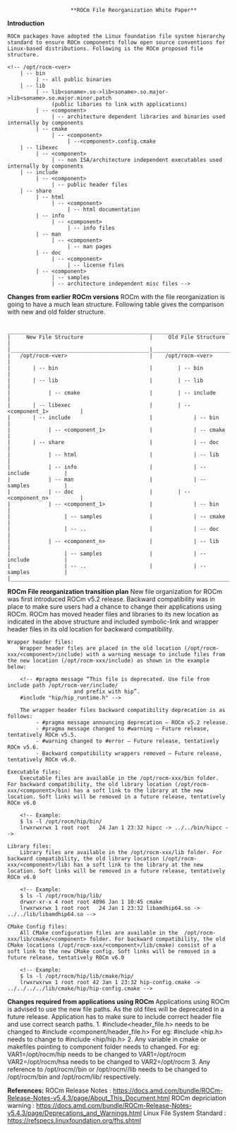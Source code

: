                         **ROCm File Reorganization White Paper**
                                   
**Introduction**

    ROCm packages have adopted the Linux foundation file system hierarchy standard to ensure ROCm components follow open source conventions for Linux-based distributions. Following is the ROCm proposed file structure. 
    
    <!-- /opt/rocm-<ver>
        | -- bin
             | -- all public binaries
        | -- lib
             | -- lib<soname>.so->lib<soname>.so.major->lib<soname>.so.major.minor.patch
                  (public libaries to link with applications)
             | -- <component> 
                  | -- architecture dependent libraries and binaries used internally by components
             | -- cmake
                  | -- <component>
                       | --<component>.config.cmake
        | -- libexec
             | -- <component> 
                  | -- non ISA/architecture independent executables used internally by components
        | -- include
             | -- <component>
                  | -- public header files
        | -- share
             | -- html
                  | -- <component>
                       | -- html documentation
             | -- info
                  | -- <component>
                       | -- info files   
             | -- man
                  | -- <component>
                       | -- man pages
             | -- doc
                  | -- <component>
                       | -- license files
             | -- <component>
                  | -- samples
                  | -- architecture independent misc files -->

**Changes from earlier ROCm versions**
    ROCm with the file reorganization is going to have a much lean structure. Following table gives the comparison with new and old folder structure.

     _________________________________________________________________________________
    |     New File Structure                     |     Old File Structure             |
    |____________________________________________|____________________________________|
    |   /opt/rocm-<ver>                          |    /opt/rocm-<ver>                 |
    |       | -- bin                             |        | -- bin                    | 
    |       | -- lib                             |        | -- lib                    |
    |            | -- cmake                      |        | -- include                |
    |       | -- libexec                         |        | -- <component_1>          |
    |       | -- include                         |             | -- bin               |
    |            | -- <component_1>              |             | -- cmake             |
    |       | -- share                           |             | -- doc               |
    |            | -- html                       |             | -- lib               |
    |            | -- info                       |             | -- include           |
    |            | -- man                        |             | -- samples           |
    |            | -- doc                        |        | -- <component_n>          |
    |            | -- <component_1>              |             | -- bin               |
    |                 | -- samples               |             | -- cmake             |
    |                 | -- ..                    |             | -- doc               |
    |            | -- <component_n>              |             | -- lib               |
    |                 | -- samples               |             | -- include           |
    |                 | -- ..                    |             | -- samples           |
    |_________________________________________________________________________________|


**ROCm File reorganization transition plan**
    New file organization for ROCm was first introduced ROCm v5.2 release. Backward compatibility was in place to make sure users had a chance to change their applications using ROCm. ROCm has moved header files and libraries to its new location as indicated in the above structure and included symbolic-link and wrapper header files in its old location for backward compatibility.

    Wrapper header files:
        Wrapper header files are placed in the old location (/opt/rocm-xxx/<component>/include) with a warning message to include files from the new location (/opt/rocm-xxx/include) as shown in the example below:
 
        <!-- #pragma message “This file is deprecated. Use file from include path /opt/rocm-ver/include/ 
                         and prefix with hip”.
        #include "hip/hip_runtime.h" -->
        
        The wrapper header files backward compatibility deprecation is as follows:
             - #pragma message announcing deprecation – ROCm v5.2 release.
             - #pragma message changed to #warning – Future release, tentatively ROCm v5.5.
             - #warning changed to #error – Future release, tentatively ROCm v5.6.
             - Backward compatibility wrappers removed – Future release, tentatively ROCm v6.0.
    
    Executable files:
        Executable files are available in the /opt/rocm-xxx/bin folder. For backward compatibility, the old library location (/opt/rocm-xxx/<component>/bin) has a soft link to the library at the new location. Soft links will be removed in a future release, tentatively ROCm v6.0
        
        <!-- Example:
        $ ls -l /opt/rocm/hip/bin/
        lrwxrwxrwx 1 root root   24 Jan 1 23:32 hipcc -> ../../bin/hipcc -->
    
    Library files:
        Library files are available in the /opt/rocm-xxx/lib folder. For backward compatibility, the old library location (/opt/rocm-xxx/<component>/lib) has a soft link to the library at the new location. Soft links will be removed in a future release, tentatively ROCm v6.0
        
        <!-- Example:
        $ ls -l /opt/rocm/hip/lib/
        drwxr-xr-x 4 root root 4096 Jan 1 10:45 cmake
        lrwxrwxrwx 1 root root   24 Jan 1 23:32 libamdhip64.so -> ../../lib/libamdhip64.so -->

    CMake Config files:
        All CMake configuration files are available in the  /opt/rocm-xxx/lib/cmake/<component> folder. For backward compatibility, the old CMake locations (/opt/rocm-xxx/<component>/lib/cmake) consist of a soft link to the new CMake config. Soft links will be removed in a future release, tentatively ROCm v6.0

        <!-- Example:
        $ ls -l /opt/rocm/hip/lib/cmake/hip/
        lrwxrwxrwx 1 root root 42 Jan 1 23:32 hip-config.cmake -> ../../../../lib/cmake/hip/hip-config.cmake -->


**Changes required from applications using ROCm**
    Applications using ROCm is advised to use the new file paths. As the old files will be deprecated in a future release. Application has to make sure to include correct header file and use correct search paths.
        1. #include<header_file.h> needs to be changed to #include <component/header_file.h> 
           For eg: #include <hip.h> needs to change to #include <hip/hip.h>
        2. Any variable in cmake or makefiles pointing to component folder needs to changed. 
           For eg: VAR1=/opt/rocm/hip needs to be changed to VAR1=/opt/rocm
                   VAR2=/opt/rocm/hsa needs to be changed to VAR2=/opt/rocm
        3. Any reference to /opt/rocm/<component>/bin or /opt/rocm/<component>/lib needs to be changed to 
           /opt/rocm/bin and /opt/rocm/lib/ respectively.

**References:**
    ROCm Release Notes         : https://docs.amd.com/bundle/ROCm-Release-Notes-v5.4.3/page/About_This_Document.html
    ROCm depriciation warning  : https://docs.amd.com/bundle/ROCm-Release-Notes-v5.4.3/page/Deprecations_and_Warnings.html
    Linux File System Standard : https://refspecs.linuxfoundation.org/fhs.shtml

